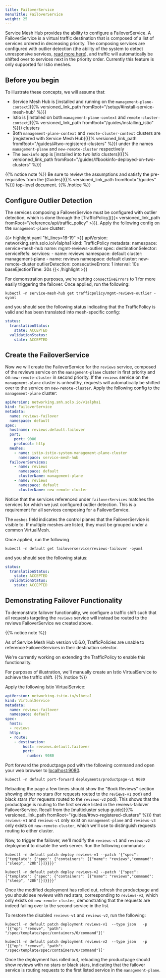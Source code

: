 ```yaml
---
title: FailoverService
menuTitle: FailoverService
weight: 25
---
```


Service Mesh Hub provides the ability to configure a FailoverService. A FailoverService is
 a virtual traffic destination that is composed of a list of services ordered in decreasing
priority. The composing services are configured with outlier detection (the ability of the system 
to detect unresponsive services, [read more here](https://www.envoyproxy.io/docs/envoy/latest/intro/arch_overview/upstream/outlier)), and traffic will automatically be shifted over to 
services next in the priority order. Currently this feature is only supported for Istio meshes.

## Before you begin
To illustrate these concepts, we will assume that:

* Service Mesh Hub is [installed and running on the `management-plane-context`]({{% versioned_link_path fromRoot="/setup/#install-service-mesh-hub" %}})
* Istio is [installed on both `management-plane-context` and `remote-cluster-context`]({{% versioned_link_path fromRoot="/guides/installing_istio" %}}) clusters
* Both `management-plane-context` and `remote-cluster-context` clusters are [registered with Service Mesh Hub]({{% versioned_link_path fromRoot="/guides/#two-registered-clusters" %}})
under the names `management-plane` and `new-remote-cluster` respectively
* The `bookinfo` app is [installed into two Istio clusters]({{% versioned_link_path fromRoot="/guides/#bookinfo-deployed-on-two-clusters" %}})


{{% notice note %}}
Be sure to review the assumptions and satisfy the pre-requisites from the [Guides]({{% versioned_link_path fromRoot="/guides" %}}) top-level document.
{{% /notice %}}

## Configure Outlier Detection

The services composing a FailoverService must be configured with outlier detection, 
which is done through the [TrafficPolicy]({{< versioned_link_path fromRoot="/reference/api/traffic_policy" >}}).
Apply the following config on the `management-plane` cluster:

{{< highlight yaml "hl_lines=16-19" >}}
apiVersion: networking.smh.solo.io/v1alpha1
kind: TrafficPolicy
metadata:
  namespace: service-mesh-hub
  name: mgmt-reviews-outlier
spec:
  destinationSelector:
    serviceRefs:
      services:
      - name: reviews
        namespace: default
        cluster: management-plane
      - name: reviews
        namespace: default
        cluster: new-remote-cluster
  outlierDetection:
    consecutiveErrors: 1
    interval: 10s
    baseEjectionTime: 30s
{{< /highlight >}}

For demonstration purposes, we're setting `consectiveErrors` to 1 for more easily
triggering the failover. Once applied, run the following:

```shell
kubectl -n service-mesh-hub get trafficpolicy/mgmt-reviews-outlier -oyaml
```

and you should see the following status indicating that the TrafficPolicy is valid and has been translated
into mesh-specific config:

```yaml
status:
  translationStatus:
    state: ACCEPTED
  validationStatus:
    state: ACCEPTED
```

## Create the FailoverService

Now we will create the FailoverService for the `reviews` service, composed of the 
reviews service on the `management-plane` cluster in first priority and on `new-remote-cluster`
in second priority. If the `reviews` service on the `management-plane` cluster is unhealthy,
 requests will automatically be shifted over to the service on `new-remote-cluster`.
 Apply the following config to the `management-plane` cluster:

```yaml
apiVersion: networking.smh.solo.io/v1alpha1
kind: FailoverService
metadata:
  name: reviews-failover
  namespace: default
spec:
  hostname: reviews.default.failover
  port:
    port: 9080
    protocol: http
  meshes:
    - name: istio-istio-system-management-plane-cluster
      namespace: service-mesh-hub
  failoverServices:
    - name: reviews
      namespace: default
      clusterName: management-plane
    - name: reviews
      namespace: default
      clusterName: new-remote-cluster
```

Notice that the services referenced under `failoverServices` matches the services
for which we just configured outlier detection. This is a requirement for all services composing
for a FailoverService.

The `meshes` field indicates the control planes that the FailoverService is visible to.
If multiple meshes are listed, they must be grouped under a common VirtualMesh.

Once applied, run the following

```shell
kubectl -n default get failoverservice/reviews-failover -oyaml
```

and you should see the following status:

```yaml
status:
  translationStatus:
    state: ACCEPTED
  validationStatus:
    state: ACCEPTED
```

## Demonstrating Failover Functionality

To demonstrate failover functionality, we configure a traffic shift such that all requests
targeting the `reviews` service will instead be routed to the reviews FailoverService
we created above.

{{% notice note %}}

As of Service Mesh Hub version v0.6.0, TrafficPolicies are unable to reference FailoverServices in their destination selector. 

We're currently working on extending the TrafficPolicy to enable this functionality.
 
For purposes of illustration, we'll manually create an Istio VirtualService to achieve the traffic shift.
{{% /notice %}}

Apply the following Istio VirtualService:

```yaml
apiVersion: networking.istio.io/v1beta1
kind: VirtualService
metadata:
  name: reviews-failover
  namespace: default
spec:
  hosts:
  - reviews
  http:
  - route:
    - destination:
        host: reviews.default.failover
        port:
          number: 9080
```

Port forward the productpage pod with the following command and open your web browser to
[localhost:9080](http://localhost:9080/productpage?u=normal).

```shell
kubectl -n default port-forward deployments/productpage-v1 9080
```

Reloading the page a few times should show the "Book Reviews" section showing either
no stars (for requests routed to the `reviews-v1` pod) and black stars 
(for requests routed to the `reviews-v2` pod). This shows that the productpage is routing
to the first service listed in the reviews-failover FailoverService. Recall from the
[multicluster setup guide]({{% versioned_link_path fromRoot="/guides/#two-registered-clusters" %}})
that `reviews-v1` and `reviews-v1` only exist on `management-plane` and `reviews-v3` only
exists on `new-remote-cluster`, which we'll use to distinguish requests routing to either cluster.

Now, to trigger the failover, we'll modify the `reviews-v1` and `reviews-v2` deployment
to disable the web server. Run the following commands:

```shell
kubectl -n default patch deploy reviews-v1 --patch '{"spec": {"template": {"spec": {"containers": [{"name": "reviews","command": ["sleep", "20h"]}]}}}}'
```

```shell
kubectl -n default patch deploy reviews-v2 --patch '{"spec": {"template": {"spec": {"containers": [{"name": "reviews","command": ["sleep", "20h"]}]}}}}'
```

Once the modified deployment has rolled out, refresh the productpage and you should see
reviews with red stars, corresponding to `reviews-v3`, which only exists on `new-remote-cluster`,
demonstrating that the requests are indeed failing over to the second service in the list.

To restore the disabled `reviews-v1` and `reviews-v2`, run the following:

```shell
kubectl -n default patch deployment reviews-v1  --type json   -p '[{"op": "remove", "path": "/spec/template/spec/containers/0/command"}]'
```

```shell
kubectl -n default patch deployment reviews-v2  --type json   -p '[{"op": "remove", "path": "/spec/template/spec/containers/0/command"}]'
```

Once the deployment has rolled out, reloading the productpage should show reviews with no stars or black stars, indicating that
the failover service is routing requests to the first listed service in the `management-plane`.
